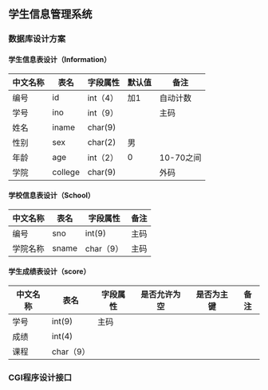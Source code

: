 ## 学生信息管理系统
### 数据库设计方案
#### 学生信息表设计（Information）
中文名称|表名|字段属性|默认值|备注
-------|----|------|------|------
编号|id|int（4）|加1|自动计数
学号|ino|int（9）| |主码
姓名|iname|char(9)| |
性别|sex|char(2)|男|
年龄|age|int（2）|0|10-70之间
学院|college|char(9)| |外码

#### 学校信息表设计（School）
中文名称|表名|字段属性|备注
-------|----|------|----
编号|sno|int(9)|主码
学院名称|sname|char（9）|主码
#### 学生成绩表设计（score）
中文名称|表名|字段属性|是否允许为空|是否为主键|备注
-------|----|------|--------|----|----
学号|int(9)|主码
成绩|int(4)|
课程|char（9）|
### CGI程序设计接口
